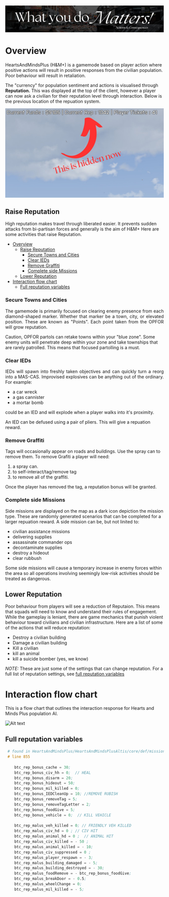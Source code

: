 <p align="center">
<img src="/docs/assets/actionsConsequences.jpg"/>
</p>

# Overview
<p align="justify">

HeartsAndMindsPlus (H&M+) is a gamemode based on player action where positive actions will result in positive responses from the civilian population. Poor behaviour will result in retaliation. 

The "currency" for population sentiment and actions is visualised through **Reputation.** This was displayed at the top of the client, however a player can now ask a civilian for their reputation level through interaction. Below is the previous location of the repuation system.
</p>

<p align="center">
<img src="/docs/assets/oldRepBar.jpg"/>
</p>

## Raise Reputation

High reputation makes travel through liberated easier. It prevents sudden attacks from bi-partisan forces and generally is the aim of H&M+ Here are some activities that raise Reputation.

- [Overview](#overview)
  - [Raise Reputation](#raise-reputation)
    - [Secure Towns and Cities](#secure-towns-and-cities)
    - [Clear IEDs](#clear-ieds)
    - [Remove Graffiti](#remove-graffiti)
    - [Complete side Missions](#complete-side-missions)
  - [Lower Reputation](#lower-reputation)
- [Interaction flow chart](#interaction-flow-chart)
  - [Full reputation variables](#full-reputation-variables)

### Secure Towns and Cities

<p align="justify">
The gamemode is primarily focused on clearing enemy presence from each diamond-shaped marker. Whether that marker be a town, city, or elevated position. These are known as "Points". Each point taken from the OPFOR will grow reputation.

Caution, OPFOR partols can retake towns within your "blue zone". Some enemy units will penetrate deep within your zone and take townships that are rarely patrolled. This means that focused partolling is a must. 
</p>

### Clear IEDs

<p align="justify">
IEDs will spawn into freshly taken objectives and can quickly turn a reorg into a MAS-CAS. Improvised explosives can be anything out of the ordinary. For example:

* a car wreck
* a gas cannister
* a mortar bomb

could be an IED and will explode when a player walks into it's proximity.

An IED can be defused using a pair of pliers. This will give a repuation reward.
</p>

### Remove Graffiti

Tags will occasionally appear on roads and buildings. Use the spray can to remove them. To remove Grafiti a player will need:

1. a spray can.
2. to self-interact/tag/remove tag
3. to remove all of the graffiti.

Once the player has removed the tag, a reputation bonus will be granted.

### Complete side Missions

Side missions are displayed on the map as a dark icon depiction the mission type. These are randomly generated scenarios that can be completed for a larger repuation reward. A side mission can be, but not linited to:

* civilian assistance missions
* delivering supplies
* assassinate commander ops
* decontaminate supplies
* destroy a hideout
* clear rubbush

Some side missions will cause a temporary increase in enemy forces within the area so all operations involving seemingly low-risk activities should be treated as dangerous.

## Lower Reputation

Poor behaviour from players will see a reduction of Reputaion. This means that squads will need to know and understand their rules of engagement. While the gameplay is leniant, there are game mechanics that punish violent behaviour toward civilians and civilian infrastructure. Here are a list of some of the actions that will reduce reputation:

* Destroy a civilian building
* Damage a civilian building
* Kill a civilian
* kill an animal
* kill a suicide bomber (yes, we know)

*NOTE:* These are just some of the settings that can change reputation. For a full list of reputation settings, see [full reputation variables](#full-reputation-variables)


# Interaction flow chart

This is a flow chart that outlines the interaction response for Hearts and Minds Plus population AI. 

![Alt text](./action_flowchart.svg)

## Full reputation variables

```s
 # found in HeartsAndMindsPlus/HeartsAndMindsPlusAltis/core/def/mission.sqf
 # line 855

    btc_rep_bonus_cache = 30; 
    btc_rep_bonus_civ_hh = 0;  // HEAL
    btc_rep_bonus_disarm = 20;
    btc_rep_bonus_hideout = 50; 
    btc_rep_bonus_mil_killed = 0; 
    btc_rep_bonus_IEDCleanUp = 10; //REMOVE RUBISH
    btc_rep_bonus_removeTag = 5; 
    btc_rep_bonus_removeTagLetter = 2;
    btc_rep_bonus_foodGive = 5; 
    btc_rep_bonus_vehicle = 0;  // KILL VEHICLE

    btc_rep_malus_veh_killed = 0; // FRIENDLY VEH KILLED
    btc_rep_malus_civ_hd = 0 ; // CIV HIT
    btc_rep_malus_animal_hd = 0 ;  // ANIMAL HIT
    btc_rep_malus_civ_killed = - 50 ; 
    btc_rep_malus_animal_killed = - 10;
    btc_rep_malus_civ_suppressed = 0 ;
    btc_rep_malus_player_respawn = - 3; 
    btc_rep_malus_building_damaged = - 5;
    btc_rep_malus_building_destroyed = - 30;
    btc_rep_malus_foodRemove = - btc_rep_bonus_foodGive;
    btc_rep_malus_breakDoor = - 0.5;
    btc_rep_malus_wheelChange = 0;
    btc_rep_malus_mil_killed = - 5;
```
